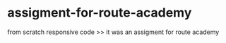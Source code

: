 # assigment-for-route-academy
from scratch responsive code >> it was an assigment for route academy 
